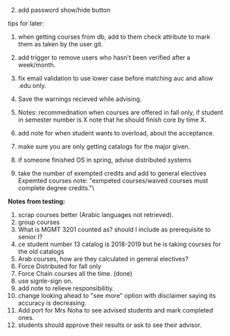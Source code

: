 2. add password show/hide button

tips for later:

1. when getting courses from db, add to them check attribute to mark them as taken by the user
   git.
2. add trigger to remove users who hasn't been verified after a week/month.
3. fix email validation to use lower case before matching auc and allow .edu only.

4. Save the warnings recieved while advising.
5. Notes: recommednation when courses are offered in fall only, if student in semester number is X note that he should finish core by time X.
6. add note for when student wants to overload, about the acceptance.

7. make sure you are only getting catalogs for the major given.

8. if someone finished OS in spring, advise distributed systems
9. take the number of exempted credits and add to general electives
   Expemted courses note: "exmpeted courses/waived courses must complete degree credits."\

**Notes from testing:**

1. scrap courses better (Arabic languages not retrieved).
2. group courses
3. What is MGMT 3201 counted as? should I include as prerequisite to senior I?
4. ce student number 13 catalog is 2018-2019 but he is taking courses for the old catalogs
5. Arab courses, how are they calculated in general electives?
6. Force Distributed for fall only
7. Force Chain courses all the time. (done)
8. use signle-sign on.
9. add note to relieve responsibilitiy.
10. change looking ahead to "see more" option with disclaimer saying its accuracy is decreasing.
11. Add port for Mrs Noha to see advised students and mark completed ones.
12. students should approve their results or ask to see their advisor.
